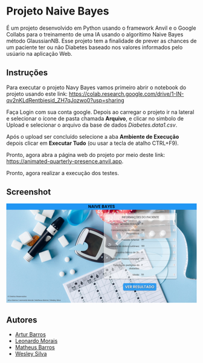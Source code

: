 # Projeto Naive Bayes

É um projeto desenvolvido em Python usando o framework Anvil e o Google Collabs para o treinamento de uma IA usando o algorítimo Naive Bayes método GlaussianNB. Esse projeto tem a finalidade de prever as chances de um paciente ter ou não Diabetes baseado nos valores informados pelo usúario na aplicação Web.
## Instruções

Para executar o projeto Navy Bayes vamos primeiro abrir o notebook do projeto usando este link: https://colab.research.google.com/drive/1-IN-qv2nKLdRentbiesid_ZH7qJozwo0?usp=sharing

Faça Login com sua conta google. Depois ao carregar o projeto ir na lateral e selecionar o ícone de pasta chamada **Arquivo**, e clicar no simbolo de Upload e selecionar o arquivo da base de dados *Diabetes.data1.csv*.

Após o upload ser concluído selecione a aba **Ambiente de Execução** depois clicar em **Executar Tudo** (ou usar a tecla de atalho CTRL+F9).

Pronto, agora abra a página web do projeto por meio deste link:
https://animated-quarterly-presence.anvil.app.

Pronto, agora realizar a execução dos testes.
## Screenshot

![image](https://github.com/instereo4/Diabetes/blob/main/main_page.png?raw=true)


## Autores

- [Artur Barros](https://www.github.com/instereo4)
- [Leonardo Morais](https://github.com/leo-Morais)
- [Matheus Barros](https://github.com/)
- [Wesley Silva](https://github.com/)
